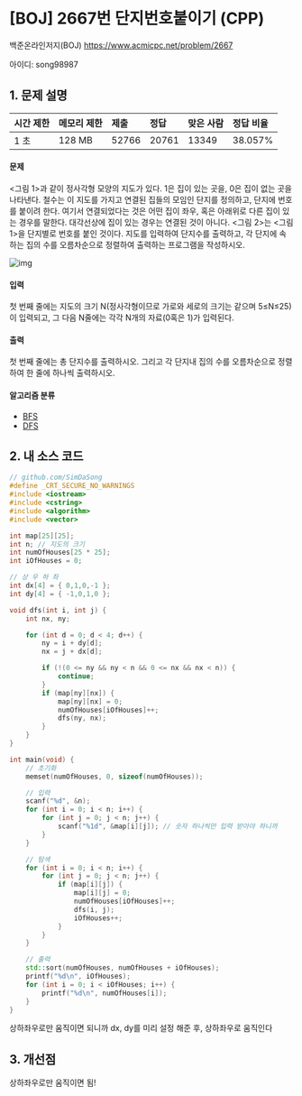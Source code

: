 # [BOJ] 2667번 단지번호붙이기 (CPP)

백준온라인저지(BOJ) https://www.acmicpc.net/problem/2667

아이디: song98987



## 1. 문제 설명

| 시간 제한 | 메모리 제한 | 제출  | 정답  | 맞은 사람 | 정답 비율 |
| :-------- | :---------- | :---- | :---- | :-------- | :-------- |
| 1 초      | 128 MB      | 52766 | 20761 | 13349     | 38.057%   |

#### 문제

<그림 1>과 같이 정사각형 모양의 지도가 있다. 1은 집이 있는 곳을, 0은 집이 없는 곳을 나타낸다. 철수는 이 지도를 가지고 연결된 집들의 모임인 단지를 정의하고, 단지에 번호를 붙이려 한다. 여기서 연결되었다는 것은 어떤 집이 좌우, 혹은 아래위로 다른 집이 있는 경우를 말한다. 대각선상에 집이 있는 경우는 연결된 것이 아니다. <그림 2>는 <그림 1>을 단지별로 번호를 붙인 것이다. 지도를 입력하여 단지수를 출력하고, 각 단지에 속하는 집의 수를 오름차순으로 정렬하여 출력하는 프로그램을 작성하시오.

![img](https://www.acmicpc.net/upload/images/ITVH9w1Gf6eCRdThfkegBUSOKd.png)

#### 입력

첫 번째 줄에는 지도의 크기 N(정사각형이므로 가로와 세로의 크기는 같으며 5≤N≤25)이 입력되고, 그 다음 N줄에는 각각 N개의 자료(0혹은 1)가 입력된다.

#### 출력

첫 번째 줄에는 총 단지수를 출력하시오. 그리고 각 단지내 집의 수를 오름차순으로 정렬하여 한 줄에 하나씩 출력하시오.



#### 알고리즘 분류

- [BFS](https://www.acmicpc.net/problem/tag/BFS)
- [DFS](https://www.acmicpc.net/problem/tag/DFS)



## 2. 내 소스 코드

```C++
// github.com/SimDaSong
#define _CRT_SECURE_NO_WARNINGS
#include <iostream> 
#include <cstring>
#include <algorithm>
#include <vector> 

int map[25][25];
int n; // 지도의 크기
int numOfHouses[25 * 25];
int iOfHouses = 0;

// 상 우 하 좌
int dx[4] = { 0,1,0,-1 };
int dy[4] = { -1,0,1,0 };

void dfs(int i, int j) {
	int nx, ny;

	for (int d = 0; d < 4; d++) {
		ny = i + dy[d];
		nx = j + dx[d];

		if (!(0 <= ny && ny < n && 0 <= nx && nx < n)) {
			continue;
		}
		if (map[ny][nx]) {
			map[ny][nx] = 0;
			numOfHouses[iOfHouses]++;
			dfs(ny, nx);
		}
	}
}

int main(void) { 
	// 초기화
	memset(numOfHouses, 0, sizeof(numOfHouses));

	// 입력
	scanf("%d", &n);
	for (int i = 0; i < n; i++) {
		for (int j = 0; j < n; j++) {
			scanf("%1d", &map[i][j]); // 숫자 하나씩만 입력 받아야 하니까
		}
	}

	// 탐색
	for (int i = 0; i < n; i++) {
		for (int j = 0; j < n; j++) {
			if (map[i][j]) {
				map[i][j] = 0;
				numOfHouses[iOfHouses]++;
				dfs(i, j);
				iOfHouses++;
			}
		}
	}

	// 출력
	std::sort(numOfHouses, numOfHouses + iOfHouses);
	printf("%d\n", iOfHouses);
	for (int i = 0; i < iOfHouses; i++) {
		printf("%d\n", numOfHouses[i]);
	}
}
```

상하좌우로만 움직이면 되니까 dx, dy를 미리 설정 해준 후, 상하좌우로 움직인다



## 3. 개선점

상하좌우로만 움직이면 됨!
